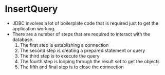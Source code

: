 # InsertQuery
- JDBC involves a lot of boilerplate code that is required just to get the
application working.
- There are a number of steps that are required to interact with the
database.
    1. The first step is establishing a connection
    2. The second step is creating a prepared statement or query
    3. The third step is to execute the query
    4. The fourth step is looping through the result set to get the objects
    5. The fifth and final step is to close the connection